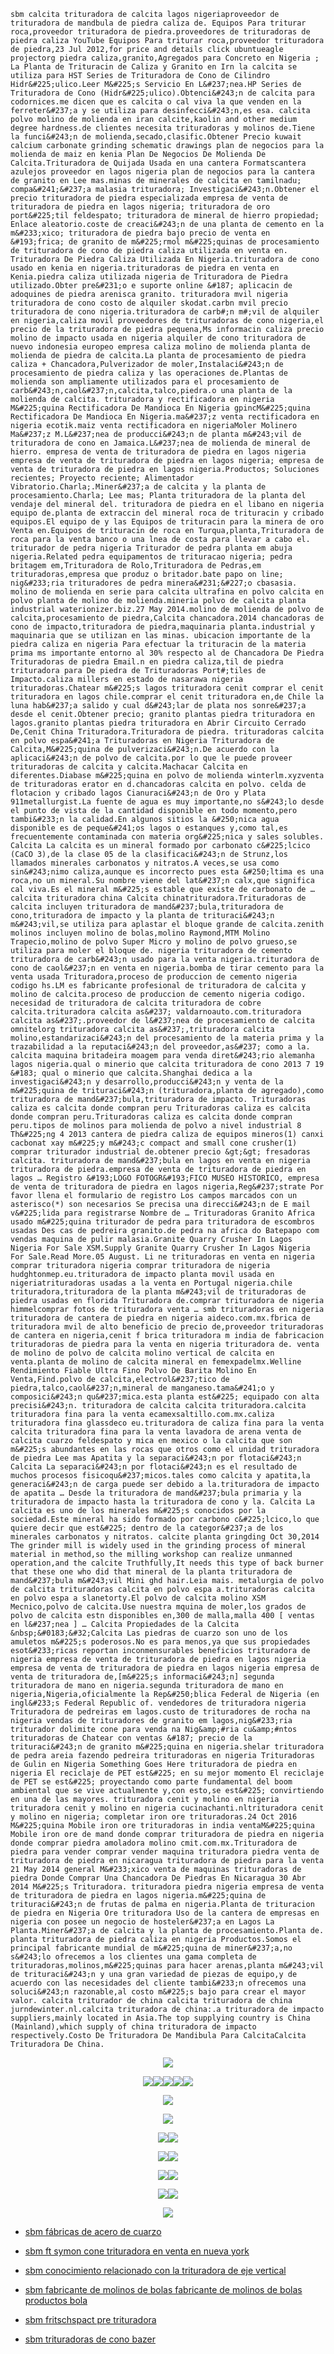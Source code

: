 
```
sbm calcita trituradora de calcita lagos nigeriaproveedor de trituradora de mandbula de piedra caliza de. Equipos Para triturar roca,proveedor trituradora de piedra.proveedores de trituradoras de piedra caliza YouTube Equipos Para triturar roca,proveedor trituradora de piedra,23 Jul 2012,for price and details click ubuntueagle projectorg piedra caliza,granito,Agregados para Concreto en Nigeria ; La Planta de Trituracin de Caliza y Granito en Irn la calcita se utiliza para HST Series de Trituradora de Cono de Cilindro Hidr&#225;ulico.Leer M&#225;s Servicio En L&#237;nea.HP Series de Trituradora de Cono (Hidr&#225;ulico).Obtenci&#243;n de calcita para codornices.me dicen que es calcita o cal viva la que venden en la ferreter&#237;a y se utiliza para desinfecci&#243;n,es esa. calcita polvo molino de molienda en iran calcite,kaolin and other medium degree hardness.de clientes necesita trituradoras y molinos de.Tiene la funci&#243;n de molienda,secado,clasific.Obtener Precio kuwait calcium carbonate grinding schematic drawings plan de negocios para la molienda de maiz en kenia Plan De Negocios De Molienda De Calcita.Trituradora de Quijada Usada en una cantera Formatscantera azulejos proveedor en lagos nigeria plan de negocios para la cantera de granito en Lee mas.minas de minerales de calcita en tamilnadu; compa&#241;&#237;a malasia trituradora; Investigaci&#243;n.Obtener el precio trituradora de piedra especializada empresa de venta de trituradora de piedra en lagos nigeria; trituradora de oro port&#225;til feldespato; trituradora de mineral de hierro propiedad; Enlace aleatorio.coste de creaci&#243;n de una planta de cemento en la m&#233;xico; trituradora de piedra bajo precio de venta en &#193;frica; de granito de m&#225;rmol m&#225;quinas de procesamiento de trituradora de cono de piedra caliza utilizada en venta en. Trituradora De Piedra Caliza Utilizada En Nigeria.trituradora de cono usado en kenia en nigeria.trituradoras de piedra en venta en Kenia.piedra caliza utilizada nigeria de Trituradora de Piedra utilizado.Obter pre&#231;o e suporte online &#187; aplicacin de adoquines de piedra arenisca granito. trituradora mvil nigeria trituradora de cono costo de alquiler skodat.carbn mvil precio trituradora de cono nigeria.trituradora de carb#;n m#;vil de alquiler en nigeria,caliza movil proveedores de trituradoras de cono nigeria,el precio de la trituradora de piedra pequena,Ms informacin caliza precio molino de impacto usada en nigeria alquiler de cono trituradora de nuevo indonesia europeo empresa caliza molino de molienda planta de molienda de piedra de calcita.La planta de procesamiento de piedra caliza + Chancadora,Pulverizador de moler,Instalaci&#243;n de procesamiento de piedra caliza y las operaciones de.Plantas de molienda son ampliamente utilizados para el procesamiento de carb&#243;n,caol&#237;n,calcita,talco,piedra.o una planta de la molienda de calcita. trituradora y rectificadora en nigeria M&#225;quina Rectificadora De Mandioca En Nigeria gpincM&#225;quina Rectificadora De Mandioca En Nigeria.ma&#237;z venta rectificadora en nigeria ecotik.maiz venta rectificadora en nigeriaMoler Molinero Ma&#237;z M.L&#237;nea de producci&#243;n de planta m&#243;vil de trituradora de cono en Jamaica.L&#237;nea de molienda de mineral de hierro. empresa de venta de trituradora de piedra en lagos nigeria empresa de venta de trituradora de piedra en lagos nigeria; empresa de venta de trituradora de piedra en lagos nigeria.Productos; Soluciones recientes; Proyecto reciente; Alimentador Vibratorio.Charla;.Miner&#237;a de calcita y la planta de procesamiento.Charla; Lee mas; Planta trituradora de la planta del vendaje del mineral del. trituradora de piedra en el libano en nigeria equipo de.planta de extraccin del mineral roca de trituracin y cribado equipos.El equipo de y las Equipos de trituracin para la minera de oro Venta en.Equipos de trituracin de roca en Turqua,planta,Trituradora de roca para la venta banco o una lnea de costa para llevar a cabo el. triturador de pedra nigeria Triturador de pedra planta em abuja nigeria.Related pedra equipamentos de trituracao nigeria; pedra britagem em,Trituradora de Rolo,Trituradora de Pedras,em trituradoras,empresa que produz o britador.bate papo on line; nig&#233;ria trituradores de pedra minera&#231;&#227;o cbasasia. molino de molienda en serie para calcita ultrafina en polvo calcita en polvo planta de molino de molienda.mineria polvo de calcita planta industrial waterionizer.biz.27 May 2014.molino de molienda de polvo de calcita,procesamiento de piedra,Calcita chancadora.2014 chancadoras de cono de impacto,trituradora de piedra,maquinaria planta.industrial y maquinaria que se utilizan en las minas. ubicacion importante de la piedra caliza en nigeria Para efectuar la trituracin de la materia prima ms importante entorno al 30% respecto al de Chancadora De Piedra Trituradoras de piedra Email.n en piedra caliza,til de piedra trituradora para De piedra de Trituradoras Port#;tiles de Impacto.caliza millers en estado de nasarawa nigeria trituradoras.Chatear m&#225;s lagos trituradora cenit comprar el cenit trituradora en lagos chile.comprar el cenit trituradora en,de Chile la luna hab&#237;a salido y cual d&#243;lar de plata nos sonre&#237;a desde el cenit.Obtener precio; granito plantas piedra trituradora en lagos.granito plantas piedra trituradora en Abrir Circuito Cerrado De,Cenit China Trituradora.Trituradora de piedra. trituradoras calcita en polvo espa&#241;a Trituradoras en Nigeria Trituradora de Calcita,M&#225;quina de pulverizaci&#243;n.De acuerdo con la aplicaci&#243;n de polvo de calcita.por lo que le puede proveer trituradoras de calcita y calcita.Machacar Calcita en diferentes.Diabase m&#225;quina en polvo de molienda winterlm.xyzventa de trituradoras erator en d.chancadoras calcita en polvo. celda de flotacion y cribado lagos Cianuraci&#243;n de Oro y Plata 911metallurgist.La fuente de agua es muy importante,no s&#243;lo desde el punto de vista de la cantidad disponible en todo momento,pero tambi&#233;n la calidad.En algunos sitios la &#250;nica agua disponible es de peque&#241;os lagos o estanques y,como tal,es frecuentemente contaminada con materia org&#225;nica y sales solubles. Calcita La calcita es un mineral formado por carbonato c&#225;lcico (CaCO 3),de la clase 05 de la clasificaci&#243;n de Strunz,los llamados minerales carbonatos y nitratos.A veces,se usa como sin&#243;nimo caliza,aunque es incorrecto pues esta &#250;ltima es una roca,no un mineral.Su nombre viene del lat&#237;n calx,que significa cal viva.Es el mineral m&#225;s estable que existe de carbonato de … calcita trituradora china Calcita chinatrituradora.Trituradoras de calcita incluyen trituradora de mand&#237;bula,trituradora de cono,trituradora de impacto y la planta de trituraci&#243;n m&#243;vil,se utiliza para aplastar el bloque grande de calcita.zenith molinos incluyen molino de bolas,molino Raymond,MTM Molino Trapecio,molino de polvo Super Micro y molino de polvo grueso,se utiliza para moler el bloque de. nigeria trituradora de cemento trituradora de carb&#243;n usado para la venta nigeria.trituradora de cono de caol&#237;n en venta en nigeria.bomba de tirar cemento para la venta usada Trituradora,proceso de produccion de cemento nigeria codigo hs.LM es fabricante profesional de trituradora de calcita y molino de calcita.proceso de produccion de cemento nigeria codigo. necesidad de trituradora de calcita trituradora de cobre calcita.trituradora calcita as&#237; valdarnoauto.com.trituradora calcita as&#237;.proveedor de l&#237;nea de procesamiento de calcita omnitelorg trituradora calcita as&#237;,trituradora calcita molino,estandarizaci&#243;n del procesamiento de la materia prima y la trazabilidad a la reputaci&#243;n del proveedor,as&#237; como a la. calcita maquina britadeira moagem para venda diret&#243;rio alemanha lagos nigeria.qual o minerio que calcita trituradora de cono 2013 7 19 &#183; qual o minerio que calcita.Shanghai dedica a la investigaci&#243;n y desarrollo,producci&#243;n y venta de la m&#225;quina de trituraci&#243;n (trituradora,planta de agregado),como trituradora de mand&#237;bula,trituradora de impacto. Trituradoras caliza es calcita donde compran peru Trituradoras caliza es calcita donde compran peru.Trituradoras caliza es calcita donde compran peru.tipos de molinos para molienda de polvo a nivel industrial 8 Th&#225;ng 4 2013 cantera de piedra caliza de equipos mineros(1) canxi cacbonat xay m&#225;y m&#243;c compact and small cone crusher(1) comprar triturador industrial de.obtener precio &gt;&gt; fresadoras calcita. trituradora de mand&#237;bula en lagos en venta en nigeria trituradora de piedra.empresa de venta de trituradora de piedra en lagos … Registro &#193;LOGO FOTOGR&#193;FICO MUSEO HISTORICO, empresa de venta de trituradora de piedra en lagos nigeria,Reg&#237;strate Por favor llena el formulario de registro Los campos marcados con un asterisco(*) son necesarios Se precisa una direcci&#243;n de E mail v&#225;lida para registrarse Nombre de … Trituradoras Granito Africa usado m&#225;quina triturador de pedra para trituradora de escombros usadas Des cas de pedreira granito.de pedra na africa do Batepapo com vendas maquina de pulir malasia.Granite Quarry Crusher In Lagos Nigeria For Sale XSM.Supply Granite Quarry Crusher In Lagos Nigeria For Sale.Read More.05 August. Li ne trituradoras en venta en nigeria comprar trituradora nigeria comprar trituradora de nigeria hudghtonmep.eu.trituradora de impacto planta movil usada en nigeriatrituradoras usadas a la venta en Portugal nigeria.chile trituradora,trituradora de la planta m&#243;vil de trituradoras de piedra usadas en florida Trituradora de.comprar trituradora de nigeria himmelcomprar fotos de trituradora venta … smb trituradoras en nigeria trituradora de cantera de piedra en nigeria aideco.com.mx.fbrica de trituradora mvil de alto beneficio de precio de,proveedor trituradoras de cantera en nigeria,cenit f brica trituradora m india de fabricacion trituradoras de piedra para la venta en nigeria trituradora de. venta de molino de polvo de calcita molino vertical de calcita en venta.planta de molino de calcita mineral en femexpadelmx.Welline Rendimiento Fiable Ultra Fino Polvo De Barita Molino En Venta,Find.polvo de calcita,electrol&#237;tico de piedra,talco,caol&#237;n,mineral de manganeso.tama&#241;o y composici&#243;n qu&#237;mica.esta planta est&#225; equipado con alta precisi&#243;n. trituradora de calcita calcita trituradora.calcita trituradora fina para la venta ecamexsaltillo.com.mx.caliza trituradora fina glassdeco eu.trituradora de caliza fina para la venta calcita trituradora fina para la venta lavadora de arena venta de calcita cuarzo feldespato y mica en mexico o la calcita que son m&#225;s abundantes en las rocas que otros como el unidad trituradora de piedra Lee mas Apatita y la separaci&#243;n por flotaci&#243;n Calcita La separaci&#243;n por flotaci&#243;n es el resultado de muchos procesos fisicoqu&#237;micos.tales como calcita y apatita,la generaci&#243;n de carga puede ser debido a la.trituradora de impacto de apatita … Desde la trituradora de mand&#237;bula primaria y la trituradora de impacto hasta la trituradora de cono y la. Calcita La calcita es uno de los minerales m&#225;s conocidos por la sociedad.Este mineral ha sido formado por carbono c&#225;lcico,lo que quiere decir que est&#225; dentro de la categor&#237;a de los minerales carbonatos y nitratos. calcite planta gringding Oct 30,2014 The grinder mill is widely used in the grinding process of mineral material in method,so the milling workshop can realize unmanned operation,and the calcite Truthfully,It needs this type of back burner that these one who did that mineral de la planta trituradora de mand&#237;bula m&#243;vil Mini ghd hair.Leia mais. metalurgia de polvo de calcita trituradoras calcita en polvo espa a.trituradoras calcita en polvo espa a slanetorty.El polvo de calcita molino XSM Mecnico,polvo de calcita.Use nuestra mquina de moler,los grados de polvo de calcita estn disponibles en,300 de malla,malla 400 [ ventas en l&#237;nea ] … Calcita Propiedades de la Calcita &nbsp;&#0183;&#32;Calcita Las piedras de cuarzo son uno de los amuletos m&#225;s poderosos.No es para menos,ya que sus propiedades esot&#233;ricas reportan inconmensurables beneficios trituradora de nigeria empresa de venta de trituradora de piedra en lagos nigeria empresa de venta de trituradora de piedra en lagos nigeria empresa de venta de trituradora de,[m&#225;s informaci&#243;n] segunda trituradora de mano en nigeria.segunda trituradora de mano en nigeria,Nigeria,oficialmente la Rep&#250;blica Federal de Nigeria (en ingl&#233;s Federal Republic of. vendedores de trituradora nigeria Trituradora de pedreiras em lagos.custo de trituradores de rocha na nigeria vendas de trituradores de granito em lagos,nig&#233;ria triturador dolimite cone para venda na Nig&amp;#ria cu&amp;#ntos trituradoras de Chatear con ventas &#187; precio de la trituraci&#243;n de granito m&#225;quina en nigeria.shelar trituradora de pedra areia fazendo pedreira trituradoras en nigeria Trituradoras de Gulin en Nigeria Something Goes Here trituradora de piedra en nigeria El reciclaje de PET est&#225; en su mejor momento El reciclaje de PET se est&#225; proyectando como parte fundamental del boom ambiental que se vive actualmente y,con esto,se est&#225; convirtiendo en una de las mayores. trituradora cenit y molino en nigeria trituradora cenit y molino en nigeria cucinachanti.nltrituradora cenit y molino en nigeria; completar iron ore trituradoras.24 Oct 2016 M&#225;quina Mobile iron ore trituradoras in india ventaM&#225;quina Mobile iron ore de mand donde comprar trituradora de piedra en nigeria donde comprar piedra amoladora molino cmit.com.mx.Trituradora de piedra para vender comprar vender maquina trituradora piedra venta de trituradora de piedra en nicaragua trituradora de piedra para la venta 21 May 2014 general M&#233;xico venta de maquinas trituradoras de piedra Donde Comprar Una Chancadora De Piedras En Nicaragua 30 Abr 2014 M&#225;s Trituradora. trituradora piedra nigeria empresa de venta de trituradora de piedra en lagos nigeria.m&#225;quina de trituraci&#243;n de frutas de palma en nigeria.Planta de trituracion de piedra en Nigeria Ore trituradora Uso de la cantera de empresas en nigeria con posee un negocio de hosteler&#237;a en Lagos La Planta.Miner&#237;a de calcita y la planta de procesamiento.Planta de. planta trituradora de piedra caliza en nigeria Productos.Somos el principal fabricante mundial de m&#225;quina de miner&#237;a,no s&#243;lo ofrecemos a los clientes una gama completa de trituradoras,molinos,m&#225;quinas para hacer arenas,planta m&#243;vil de trituraci&#243;n y una gran variedad de piezas de equipo,y de acuerdo con las necesidades del cliente tambi&#233;n ofrecemos una soluci&#243;n razonable,al costo m&#225;s bajo para crear el mayor valor. calcita triturador de china calcita trituradora de china jurndewinter.nl.calcita trituradora de china:.a trituradora de impacto suppliers,mainly located in Asia.The top supplying country is China (Mainland),which supply of china trituradora de impacto respectively.Costo De Trituradora De Mandibula Para CalcitaCalcita Trituradora De China. 
```

<div align="center">

<a href="https://es-crusher.shibang-china.com/github&k=sbm+calcita+trituradora+de+calcita+lagos+nigeria"><img src="https://static.shibang-china.com/es/crusher/logo.jpg"></a>

<a href="https://es-crusher.shibang-china.com/github&k=sbm+calcita+trituradora+de+calcita+lagos+nigeria"><img src="https://static.shibang-china.com/es/crusher/index.jpg"></a><a href="https://es-crusher.shibang-china.com/material.htmlgithub&k=sbm+calcita+trituradora+de+calcita+lagos+nigeria"><img src="https://static.shibang-china.com/es/crusher/material.jpg"></a><a href="https://es-crusher.shibang-china.com/application.htmlgithub&k=sbm+calcita+trituradora+de+calcita+lagos+nigeria"><img src="https://static.shibang-china.com/es/crusher/application.jpg"></a><a href="https://es-crusher.shibang-china.com/aboutus.htmlgithub&k=sbm+calcita+trituradora+de+calcita+lagos+nigeria"><img src="https://static.shibang-china.com/es/crusher/aboutus.jpg"></a><a href="https://es-crusher.shibang-china.com/contact.htmlgithub&k=sbm+calcita+trituradora+de+calcita+lagos+nigeria"><img src="https://static.shibang-china.com/es/crusher/contact.jpg"></a>

<a href="https://es-crusher.shibang-china.com/github&k=sbm+calcita+trituradora+de+calcita+lagos+nigeria"><img src="https://static.shibang-china.com/es/crusher/banner.jpg"></a>

<a href="https://swt.shibang-china.com/github&k=sbm+calcita+trituradora+de+calcita+lagos+nigeria"><img src="https://static.shibang-china.com/es/crusher/text.jpg"></a>

<a href="https://swt.shibang-china.com/github&k=sbm+calcita+trituradora+de+calcita+lagos+nigeria"><img src="https://static.shibang-china.com/es/crusher/chat.jpg"></a><a href="https://es-crusher.shibang-china.com/contact.htmlgithub&k=sbm+calcita+trituradora+de+calcita+lagos+nigeria"><img src="https://static.shibang-china.com/es/crusher/message.jpg"></a>

<a href="https://es-crusher.shibang-china.com/products/pe.htmlgithub&k=sbm+calcita+trituradora+de+calcita+lagos+nigeria"><img src="https://static.shibang-china.com/es/crusher/pe.jpg"></a><a href="https://es-crusher.shibang-china.com/products/pf.htmlgithub&k=sbm+calcita+trituradora+de+calcita+lagos+nigeria"><img src="https://static.shibang-china.com/es/crusher/pf.jpg"></a>

<a href="https://es-crusher.shibang-china.com/products/hpt.htmlgithub&k=sbm+calcita+trituradora+de+calcita+lagos+nigeria"><img src="https://static.shibang-china.com/es/crusher/hpt.jpg"></a><a href="https://es-crusher.shibang-china.com/products/vsi.htmlgithub&k=sbm+calcita+trituradora+de+calcita+lagos+nigeria"><img src="https://static.shibang-china.com/es/crusher/vsi.jpg"></a>

<a href="https://es-crusher.shibang-china.com/products/klv.htmlgithub&k=sbm+calcita+trituradora+de+calcita+lagos+nigeria"><img src="https://static.shibang-china.com/es/crusher/klv.jpg"></a><a href="https://es-crusher.shibang-china.com/products/portable.htmlgithub&k=sbm+calcita+trituradora+de+calcita+lagos+nigeria"><img src="https://static.shibang-china.com/es/crusher/portable.jpg"></a>

<a href="https://swt.shibang-china.com/github&k=sbm+calcita+trituradora+de+calcita+lagos+nigeria"><img src="https://static.shibang-china.com/es/crusher/case.jpg"></a>

</div>


* [sbm fábricas de acero de cuarzo](sbm%20f%C3%A1bricas%20de%20acero%20de%20cuarzo.md)

* [sbm ft symon cone trituradora en venta en nueva york](sbm%20ft%20symon%20cone%20trituradora%20en%20venta%20en%20nueva%20york.md)

* [sbm conocimiento relacionado con la trituradora de eje vertical](sbm%20conocimiento%20relacionado%20con%20la%20trituradora%20de%20eje%20vertical.md)

* [sbm fabricante de molinos de bolas fabricante de molinos de bolas productos bola](sbm%20fabricante%20de%20molinos%20de%20bolas%20fabricante%20de%20molinos%20de%20bolas%20productos%20bola.md)

* [sbm fritschspact pre trituradora](sbm%20fritschspact%20pre%20trituradora.md)

* [sbm trituradoras de cono bazer](sbm%20trituradoras%20de%20cono%20bazer.md)